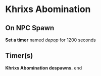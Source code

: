 # Khrixs Abomination
## On NPC Spawn

**Set a timer** named *depop* for 1200 seconds
## Timer(s)

**Khrixs Abomination despawns.**
end